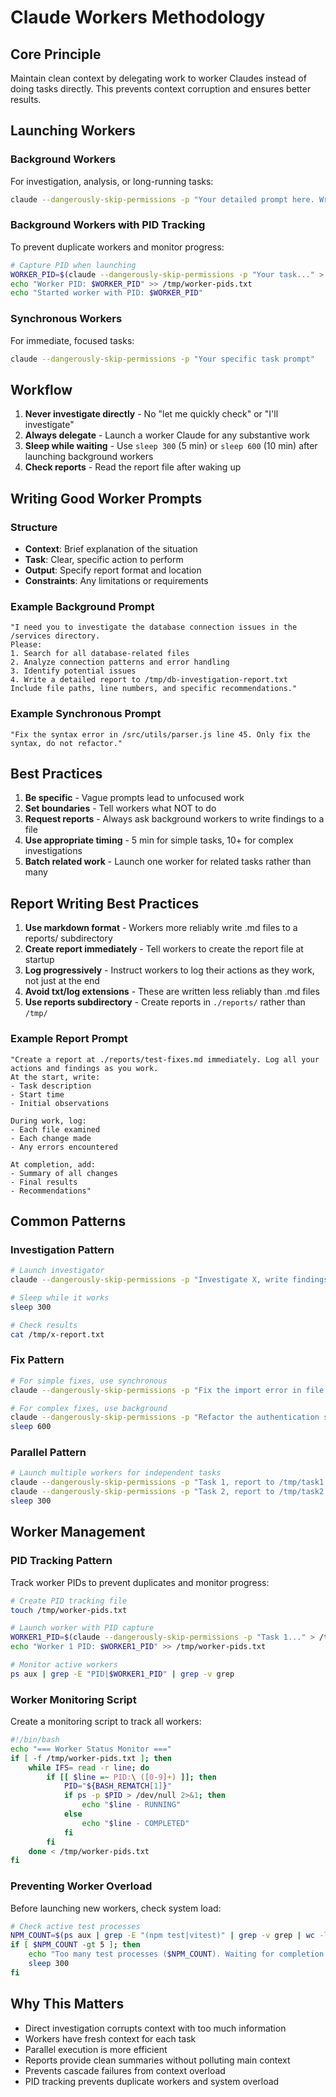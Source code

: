 # Claude Workers Methodology

## Core Principle

Maintain clean context by delegating work to worker Claudes instead of doing tasks directly. This prevents context corruption and ensures better results.

## Launching Workers

### Background Workers

For investigation, analysis, or long-running tasks:

```bash
claude --dangerously-skip-permissions -p "Your detailed prompt here. Write a report to /path/to/report.txt" &
```

### Background Workers with PID Tracking

To prevent duplicate workers and monitor progress:

```bash
# Capture PID when launching
WORKER_PID=$(claude --dangerously-skip-permissions -p "Your task..." > /tmp/worker-$$.log 2>&1 & echo $!)
echo "Worker PID: $WORKER_PID" >> /tmp/worker-pids.txt
echo "Started worker with PID: $WORKER_PID"
```

### Synchronous Workers

For immediate, focused tasks:

```bash
claude --dangerously-skip-permissions -p "Your specific task prompt"
```

## Workflow

1. **Never investigate directly** - No "let me quickly check" or "I'll investigate"
2. **Always delegate** - Launch a worker Claude for any substantive work
3. **Sleep while waiting** - Use `sleep 300` (5 min) or `sleep 600` (10 min) after launching background workers
4. **Check reports** - Read the report file after waking up

## Writing Good Worker Prompts

### Structure

- **Context**: Brief explanation of the situation
- **Task**: Clear, specific action to perform
- **Output**: Specify report format and location
- **Constraints**: Any limitations or requirements

### Example Background Prompt

```
"I need you to investigate the database connection issues in the /services directory.
Please:
1. Search for all database-related files
2. Analyze connection patterns and error handling
3. Identify potential issues
4. Write a detailed report to /tmp/db-investigation-report.txt
Include file paths, line numbers, and specific recommendations."
```

### Example Synchronous Prompt

```
"Fix the syntax error in /src/utils/parser.js line 45. Only fix the syntax, do not refactor."
```

## Best Practices

1. **Be specific** - Vague prompts lead to unfocused work
2. **Set boundaries** - Tell workers what NOT to do
3. **Request reports** - Always ask background workers to write findings to a file
4. **Use appropriate timing** - 5 min for simple tasks, 10+ for complex investigations
5. **Batch related work** - Launch one worker for related tasks rather than many

## Report Writing Best Practices

1. **Use markdown format** - Workers more reliably write .md files to a reports/ subdirectory
2. **Create report immediately** - Tell workers to create the report file at startup
3. **Log progressively** - Instruct workers to log their actions as they work, not just at the end
4. **Avoid txt/log extensions** - These are written less reliably than .md files
5. **Use reports subdirectory** - Create reports in `./reports/` rather than `/tmp/`

### Example Report Prompt

```
"Create a report at ./reports/test-fixes.md immediately. Log all your actions and findings as you work. 
At the start, write:
- Task description
- Start time
- Initial observations

During work, log:
- Each file examined
- Each change made
- Any errors encountered

At completion, add:
- Summary of all changes
- Final results
- Recommendations"
```

## Common Patterns

### Investigation Pattern

```bash
# Launch investigator
claude --dangerously-skip-permissions -p "Investigate X, write findings to /tmp/x-report.txt" &

# Sleep while it works
sleep 300

# Check results
cat /tmp/x-report.txt
```

### Fix Pattern

```bash
# For simple fixes, use synchronous
claude --dangerously-skip-permissions -p "Fix the import error in file.js"

# For complex fixes, use background
claude --dangerously-skip-permissions -p "Refactor the authentication system, write progress to /tmp/auth-refactor.log" &
sleep 600
```

### Parallel Pattern

```bash
# Launch multiple workers for independent tasks
claude --dangerously-skip-permissions -p "Task 1, report to /tmp/task1.txt" &
claude --dangerously-skip-permissions -p "Task 2, report to /tmp/task2.txt" &
sleep 300
```

## Worker Management

### PID Tracking Pattern

Track worker PIDs to prevent duplicates and monitor progress:

```bash
# Create PID tracking file
touch /tmp/worker-pids.txt

# Launch worker with PID capture
WORKER1_PID=$(claude --dangerously-skip-permissions -p "Task 1..." > /tmp/worker1-$$.log 2>&1 & echo $!)
echo "Worker 1 PID: $WORKER1_PID" >> /tmp/worker-pids.txt

# Monitor active workers
ps aux | grep -E "PID|$WORKER1_PID" | grep -v grep
```

### Worker Monitoring Script

Create a monitoring script to track all workers:

```bash
#!/bin/bash
echo "=== Worker Status Monitor ==="
if [ -f /tmp/worker-pids.txt ]; then
    while IFS= read -r line; do
        if [[ $line =~ PID:\ ([0-9]+) ]]; then
            PID="${BASH_REMATCH[1]}"
            if ps -p $PID > /dev/null 2>&1; then
                echo "$line - RUNNING"
            else
                echo "$line - COMPLETED"
            fi
        fi
    done < /tmp/worker-pids.txt
fi
```

### Preventing Worker Overload

Before launching new workers, check system load:

```bash
# Check active test processes
NPM_COUNT=$(ps aux | grep -E "(npm test|vitest)" | grep -v grep | wc -l)
if [ $NPM_COUNT -gt 5 ]; then
    echo "Too many test processes ($NPM_COUNT). Waiting for completion..."
    sleep 300
fi
```

## Why This Matters

- Direct investigation corrupts context with too much information
- Workers have fresh context for each task
- Parallel execution is more efficient
- Reports provide clean summaries without polluting main context
- Prevents cascade failures from context overload
- PID tracking prevents duplicate workers and system overload
